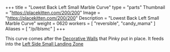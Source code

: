 +++
title = "Lowest Back Left Small Marble Curve"
type = "parts"
Thumbnail = "https://placekitten.com/200/200"
Image = "https://placekitten.com/200/200"
Description = "Lowest Back Left Small Marble Curve"
weight = 0620
workers = [
    "reversible",
    "candy_mama"
]
Aliases = [
    "/p/lblsmc"
]
+++

This curve comes after the [Decorative Walls](/p/dwatlsms) that Pinky put in place.  It feeds into the [Left Side Small Landing Zone](/p/lsslz)